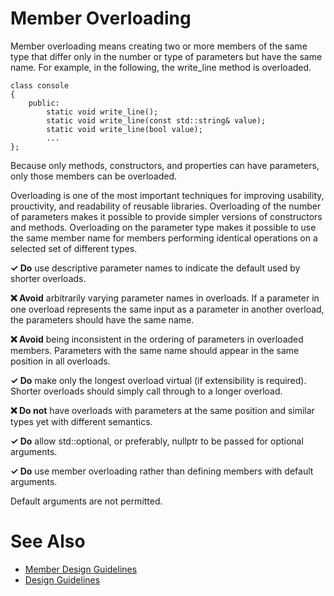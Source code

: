 # Member Overloading

Member overloading means creating two or more members of the same type that differ only in the number or type of
parameters but have the same name. For example, in the following, the write_line method is overloaded.

```
class console
{
    public:
        static void write_line();
        static void write_line(const std::string& value);
        static void write_line(bool value);
        ...
};
```

Because only methods, constructors, and properties can have parameters, only those members can be overloaded.

Overloading is one of the most important techniques for improving usability, prouctivity, and readability of reusable
libraries. Overloading of the number of parameters makes it possible to provide simpler versions of constructors
and methods. Overloading on the parameter type makes it possible to use the same member name for members performing
identical operations on a selected set of different types.

**✓ Do** use descriptive parameter names to indicate the default used by shorter overloads.

**❌ Avoid** arbitrarily varying parameter names in overloads. If a parameter in one overload represents the same
input as a parameter in another overload, the parameters should have the same name.

**❌ Avoid** being inconsistent in the ordering of parameters in overloaded members. Parameters with the same name
should appear in the same position in all overloads.

**✓ Do** make only the longest overload virtual (if extensibility is required). Shorter overloads should simply call
through to a longer overload.

**❌ Do not** have overloads with parameters at the same position and similar types yet with different semantics.

**✓ Do** allow std::optional, or preferably, nullptr to be passed for optional arguments.

**✓ Do** use member overloading rather than defining members with default arguments.

Default arguments are not permitted.

# See Also

* [Member Design Guidelines](member_design_guidelines.md)
* [Design Guidelines](design_guidelines.md)
